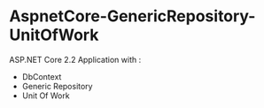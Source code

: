 # AspnetCore-GenericRepository-UnitOfWork
ASP.NET Core 2.2 Application with :

- DbContext
- Generic Repository
- Unit Of Work